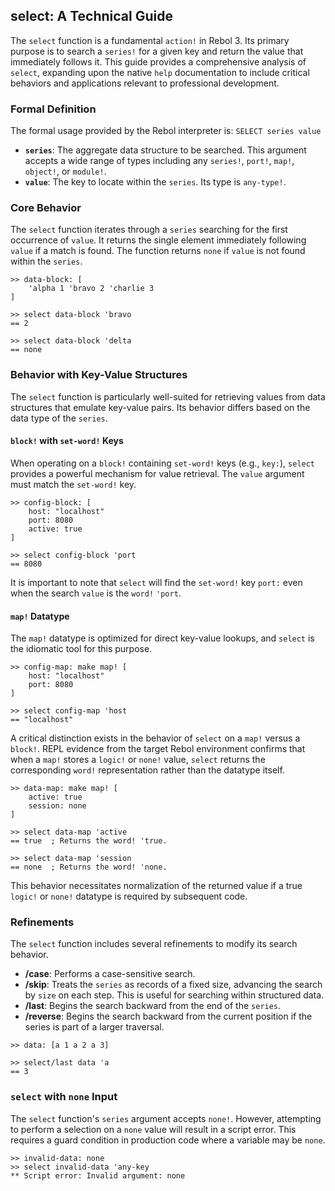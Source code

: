 ## select: A Technical Guide

The `select` function is a fundamental `action!` in Rebol 3.  Its primary purpose is to search a `series!` for a given key and return the value that immediately follows it.  This guide provides a comprehensive analysis of `select`, expanding upon the native `help` documentation to include critical behaviors and applications relevant to professional development.

### Formal Definition

The formal usage provided by the Rebol interpreter is:
`SELECT series value`

- **`series`**: The aggregate data structure to be searched.  This argument accepts a wide range of types including any `series!`, `port!`, `map!`, `object!`, or `module!`.
- **`value`**: The key to locate within the `series`.  Its type is `any-type!`.

### Core Behavior

The `select` function iterates through a `series` searching for the first occurrence of `value`.  It returns the single element immediately following `value` if a match is found.  The function returns `none` if `value` is not found within the `series`.

```rebol
>> data-block: [
    'alpha 1 'bravo 2 'charlie 3
]

>> select data-block 'bravo
== 2

>> select data-block 'delta
== none
```

### Behavior with Key-Value Structures

The `select` function is particularly well-suited for retrieving values from data structures that emulate key-value pairs.  Its behavior differs based on the data type of the `series`.

#### `block!` with `set-word!` Keys

When operating on a `block!` containing `set-word!` keys (e.g., `key:`), `select` provides a powerful mechanism for value retrieval.  The `value` argument must match the `set-word!` key.

```rebol
>> config-block: [
    host: "localhost"
    port: 8080
    active: true
]

>> select config-block 'port
== 8080
```
It is important to note that `select` will find the `set-word!` key `port:` even when the search `value` is the `word!` `'port`.

#### `map!` Datatype

The `map!` datatype is optimized for direct key-value lookups, and `select` is the idiomatic tool for this purpose.

```rebol
>> config-map: make map! [
    host: "localhost"
    port: 8080
]

>> select config-map 'host
== "localhost"
```

A critical distinction exists in the behavior of `select` on a `map!` versus a `block!`.  REPL evidence from the target Rebol environment confirms that when a `map!` stores a `logic!` or `none!` value, `select` returns the corresponding `word!` representation rather than the datatype itself.

```rebol
>> data-map: make map! [
    active: true
    session: none
]

>> select data-map 'active
== true  ; Returns the word! 'true.

>> select data-map 'session
== none  ; Returns the word! 'none.
```
This behavior necessitates normalization of the returned value if a true `logic!` or `none!` datatype is required by subsequent code.

### Refinements

The `select` function includes several refinements to modify its search behavior.

- **/case**: Performs a case-sensitive search.
- **/skip**: Treats the `series` as records of a fixed size, advancing the search by `size` on each step.  This is useful for searching within structured data.
- **/last**: Begins the search backward from the end of the `series`.
- **/reverse**: Begins the search backward from the current position if the series is part of a larger traversal.

```rebol
>> data: [a 1 a 2 a 3]

>> select/last data 'a
== 3
```

### `select` with `none` Input

The `select` function's `series` argument accepts `none!`.  However, attempting to perform a selection on a `none` value will result in a script error.  This requires a guard condition in production code where a variable may be `none`.

```rebol
>> invalid-data: none
>> select invalid-data 'any-key
** Script error: Invalid argument: none
```
